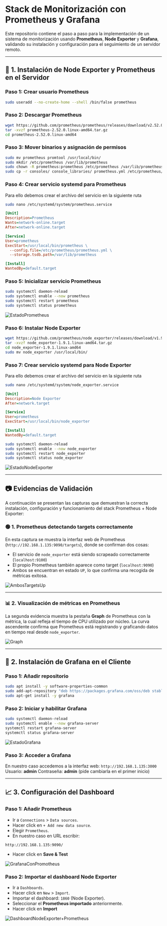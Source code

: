 # Stack de Monitorización con Prometheus y Grafana

Este repositorio contiene el paso a paso para la implementación de un sistema de monitorización usando **Prometheus**, **Node Exporter** y **Grafana**, validando su instalación y configuración para el seguimiento de un servidor remoto.

---

## 🔧 1. Instalación de Node Exporter y Prometheus en el Servidor

### Paso 1: Crear usuario Prometheus
```bash
sudo useradd --no-create-home --shell /bin/false prometheus
```

### Paso 2: Descargar Prometheus
```bash
wget https://github.com/prometheus/prometheus/releases/download/v2.52.0/prometheus-2.52.0.linux-amd64.tar.gz
tar -xvzf prometheus-2.52.0.linux-amd64.tar.gz
cd prometheus-2.52.0.linux-amd64
```

### Paso 3: Mover binarios y asignación de permisos
```bash
sudo mv prometheus promtool /usr/local/bin/
sudo mkdir /etc/prometheus /var/lib/prometheus
sudo chown -R prometheus:prometheus /etc/prometheus /var/lib/prometheus
sudo cp -r consoles/ console_libraries/ prometheus.yml /etc/prometheus/
```

### Paso 4: Crear servicio systemd para Prometheus 

Para ello debemos crear el archivo del servicio en la siguiente ruta 
```bash
sudo nano /etc/systemd/system/prometheus.service
```

```ini
[Unit]
Description=Prometheus
Wants=network-online.target
After=network-online.target

[Service]
User=prometheus
ExecStart=/usr/local/bin/prometheus \
  --config.file=/etc/prometheus/prometheus.yml \
  --storage.tsdb.path=/var/lib/prometheus

[Install]
WantedBy=default.target
```

### Paso 5: Inicializar servicio Prometheus
```bash
sudo systemctl daemon-reload
sudo systemctl enable --now prometheus
sudo systemctl restart prometheus
sudo systemctl status prometheus
```

![EstadoPrometheus](assets/EstadoPrometheus.png) 

### Paso 6: Instalar Node Exporter
```bash
wget https://github.com/prometheus/node_exporter/releases/download/v1.9.1/node_exporter-1.9.1.linux-amd64.tar.gz
tar -xvzf node_exporter-1.9.1.linux-amd64.tar.gz
cd node_exporter-1.9.1.linux-amd64
sudo mv node_exporter /usr/local/bin/
```

### Paso 7: Crear servicio systemd para Node Exporter 

Para ello debemos crear el archivo del servicio en la siguiente ruta 
```bash
sudo nano /etc/systemd/system/node_exporter.service
```

```ini
[Unit]
Description=Node Exporter
After=network.target

[Service]
User=prometheus
ExecStart=/usr/local/bin/node_exporter

[Install]
WantedBy=default.target
```

```bash
sudo systemctl daemon-reload
sudo systemctl enable --now node_exporter
sudo systemctl restart node_exporter
sudo systemctl status node_exporter
```

![EstadoNodeExporter](assets/EstadoNodeExporter.png) 

---

## 📷 Evidencias de Validación 

A continuación se presentan las capturas que demuestran la correcta instalación, configuración y funcionamiento del stack Prometheus + Node Exporter:


### 🟢 1. Prometheus detectando targets correctamente

En esta captura se muestra la interfaz web de Prometheus (`http://192.168.1.135:9090/targets`), donde se confirman dos cosas:

- El servicio de `node_exporter` está siendo scrapeado correctamente (`localhost:9100`)
- El propio Prometheus también aparece como target (`localhost:9090`)
- Ambos se encuentran en estado `UP`, lo que confirma una recogida de métricas exitosa.

![AmbosTargetsUp](assets/AmbosTargetsUp.png) 

---

### 📊 2. Visualización de métricas en Prometheus

La segunda evidencia muestra la pestaña **Graph** de Prometheus con la métrica, la cual refleja el tiempo de CPU utilizado por núcleo. La curva ascendente confirma que Prometheus está registrando y graficando datos en tiempo real desde `node_exporter`. 

![Graph](assets/Graph.png) 

--- 


## 🧭 2. Instalación de Grafana en el Cliente

### Paso 1: Añadir repositorio
```bash
sudo apt install -y software-properties-common
sudo add-apt-repository "deb https://packages.grafana.com/oss/deb stable main"
sudo apt-get install -y grafana
```

### Paso 2: Iniciar y habilitar Grafana
```bash
sudo systemctl daemon-reload
sudo systemctl enable --now grafana-server
systemctl restart grafana-server
systemctl status grafana-server
```

![EstadoGrafana](assets/EstadoGrafana.png) 


### Paso 3: Acceder a Grafana

En nuestro caso accedemos a la interfaz web: `http://192.168.1.135:3000`
Usuario: **admin**
Contraseña: **admin** (pide cambiarla en el primer inicio)

---

## 📈 3. Configuración del Dashboard

### Paso 1: Añadir Prometheus

- Ir a `Connections` > `Data sources`.
- Hacer click en `+ Add new data source`.
- Elegir `Prometheus`.
- En nuestro caso en URL escribir:
```arduino
http://192.168.1.135:9090/
```
- Hacer click en **Save & Test**

![GrafanaConPromotheus](assets/GrafanaConPromotheus.png) 

### Paso 2: Importar el dashboard Node Exporter 

- Ir a `Dashboards`.
- Hacer click en `New` > `Import`.
- Importar el dashboard: `1860` (Node Exporter).
- Seleccionar el **Prometheus importado** anteriormente.
- Hacer click en **Import**

![DashboardNodeExporter+Prometheus](assets/DashboardNodeExporter+Prometheus.png) 










